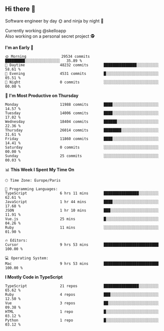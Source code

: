 ## Hi there 👋

Software engineer by day 🌞 and ninja by night 🌝

Currently working @skelloapp <br>
Also working on a personal secret project 🕵️

<!--START_SECTION:waka-->
**I'm an Early 🐤** 

```text
🌞 Morning                29534 commits       █████████░░░░░░░░░░░░░░░░   35.89 % 
🌆 Daytime                48232 commits       ███████████████░░░░░░░░░░   58.61 % 
🌃 Evening                4531 commits        █░░░░░░░░░░░░░░░░░░░░░░░░   05.51 % 
🌙 Night                  0 commits           ░░░░░░░░░░░░░░░░░░░░░░░░░   00.00 % 
```
📅 **I'm Most Productive on Thursday** 

```text
Monday                   11988 commits       ████░░░░░░░░░░░░░░░░░░░░░   14.57 % 
Tuesday                  14006 commits       ████░░░░░░░░░░░░░░░░░░░░░   17.02 % 
Wednesday                18404 commits       ██████░░░░░░░░░░░░░░░░░░░   22.36 % 
Thursday                 26014 commits       ████████░░░░░░░░░░░░░░░░░   31.61 % 
Friday                   11860 commits       ████░░░░░░░░░░░░░░░░░░░░░   14.41 % 
Saturday                 0 commits           ░░░░░░░░░░░░░░░░░░░░░░░░░   00.00 % 
Sunday                   25 commits          ░░░░░░░░░░░░░░░░░░░░░░░░░   00.03 % 
```


📊 **This Week I Spent My Time On** 

```text
🕑︎ Time Zone: Europe/Paris

💬 Programming Languages: 
TypeScript               6 hrs 11 mins       ████████████████░░░░░░░░░   62.61 % 
JavaScript               1 hr 44 mins        ████░░░░░░░░░░░░░░░░░░░░░   17.68 % 
JSON                     1 hr 10 mins        ███░░░░░░░░░░░░░░░░░░░░░░   11.91 % 
Vue.js                   25 mins             █░░░░░░░░░░░░░░░░░░░░░░░░   04.26 % 
Ruby                     11 mins             ░░░░░░░░░░░░░░░░░░░░░░░░░   01.90 % 

🔥 Editors: 
Cursor                   9 hrs 53 mins       █████████████████████████   100.00 % 

💻 Operating System: 
Mac                      9 hrs 53 mins       █████████████████████████   100.00 % 
```

**I Mostly Code in TypeScript** 

```text
TypeScript               21 repos            ████████████████░░░░░░░░░   65.62 % 
Ruby                     4 repos             ███░░░░░░░░░░░░░░░░░░░░░░   12.50 % 
Vue                      3 repos             ██░░░░░░░░░░░░░░░░░░░░░░░   09.38 % 
HTML                     1 repo              █░░░░░░░░░░░░░░░░░░░░░░░░   03.12 % 
Python                   1 repo              █░░░░░░░░░░░░░░░░░░░░░░░░   03.12 % 
```




<!--END_SECTION:waka-->

<!--
**antoinelncl/antoinelncl** is a ✨ _special_ ✨ repository because its `README.md` (this file) appears on your GitHub profile.

Here are some ideas to get you started:

- 🔭 I’m currently working on ...
- 🌱 I’m currently learning ...
- 👯 I’m looking to collaborate on ...
- 🤔 I’m looking for help with ...
- 💬 Ask me about ...
- 📫 How to reach me: ...
- 😄 Pronouns: ...
- ⚡ Fun fact: ...
-->
